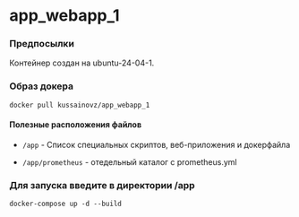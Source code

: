 # app_webapp_1

### Предпосылки
Контейнер создан на ubuntu-24-04-1.

### Образ докера
```shell
docker pull kussainovz/app_webapp_1
```
#### Полезные расположения файлов

* `/app` - Список специальных скриптов, веб-приложения и докерфайла
  
* `/app/prometheus` - отедельный каталог с prometheus.yml

### Для запуска введите в директории /app
```shell
docker-compose up -d --build
```
